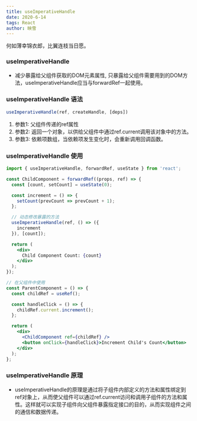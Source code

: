 ```yaml
---
title: useImperativeHandle
date: 2020-6-14
tags: React
author: 映雪
---
```


何如薄幸锦衣郎，比翼连枝当日愿。

<!--more-->

### useImperativeHandle

- 减少暴露给父组件获取的DOM元素属性, 只暴露给父组件需要用到的DOM方法，useImperativeHandle应当与forwardRef一起使用。

### useImperativeHandle 语法

```jsx
useImperativeHandle(ref, createHandle, [deps])
```

1. 参数1: 父组件传递的ref属性
2. 参数2: 返回一个对象，以供给父组件中通过ref.current调用该对象中的方法。
3. 参数3: 依赖项数组，当依赖项发生变化时，会重新调用回调函数。

### useImperativeHandle 使用

```jsx
import { useImperativeHandle, forwardRef, useState } from 'react';

const ChildComponent = forwardRef((props, ref) => {
  const [count, setCount] = useState(0);

  const increment = () => {
    setCount(prevCount => prevCount + 1);
  };

  // 动态修改暴露的方法
  useImperativeHandle(ref, () => ({
    increment
  }), [count]);

  return (
    <div>
      Child Component Count: {count}
    </div>
  );
});

// 在父组件中使用
const ParentComponent = () => {
  const childRef = useRef();

  const handleClick = () => {
    childRef.current.increment();
  };

  return (
    <div>
      <ChildComponent ref={childRef} />
      <button onClick={handleClick}>Increment Child's Count</button>
    </div>
  );
};
```

### useImperativeHandle 原理

- useImperativeHandle的原理是通过将子组件内部定义的方法和属性绑定到ref对象上，从而使父组件可以通过ref.current访问和调用子组件的方法和属性。这样就可以实现子组件向父组件暴露指定接口的目的，从而实现组件之间的通信和数据传递。

